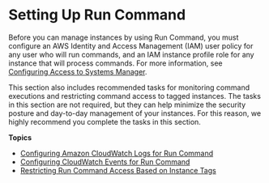 # Setting Up Run Command<a name="sysman-rc-setting-up"></a>

Before you can manage instances by using Run Command, you must configure an AWS Identity and Access Management \(IAM\) user policy for any user who will run commands, and an IAM instance profile role for any instance that will process commands\. For more information, see [Configuring Access to Systems Manager](systems-manager-access.md)\. 

This section also includes recommended tasks for monitoring command executions and restricting command access to tagged instances\. The tasks in this section are not required, but they can help minimize the security posture and day\-to\-day management of your instances\. For this reason, we highly recommend you complete the tasks in this section\.

**Topics**
+ [Configuring Amazon CloudWatch Logs for Run Command](sysman-rc-setting-up-cwlogs.md)
+ [Configuring CloudWatch Events for Run Command](rc-cwe.md)
+ [Restricting Run Command Access Based on Instance Tags](sysman-rc-setting-up-cmdsec.md)